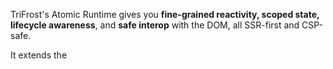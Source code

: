 TriFrost's Atomic Runtime gives you **fine-grained reactivity, scoped state, lifecycle awareness**, and **safe interop** with the DOM, all SSR-first and CSP-safe.

It extends the [<Script>](/docs/jsx-script-behavior) hydration model with a tiny (~8KB) runtime and per-node VMs.

The result? Island-level interactivity that composes, without client bundles.

> 💡 Read the blog: [How Atomic is TriFrost Atomic](/news/blog/how_atomic_is_trifrost_atomic)

---

### What Atomic adds
When you pass `atomic: true` to `createScript()`, every `<Script>` and their parent node gains:
- An isolated VM instance ID (`el.$uid`)
- Scoped pub/sub (`el.$publish`, `el.$subscribe`, ...)
- Reactive `data` proxy (`data.$watch`, `data.$set`, `data.$bind`)
- Lifecycle hooks (`el.$unmount`, `el.$mount`)
- Global store access (`$.storeSet`, `$.storeGet`, with reactive broadcasts)
- Access to the Atomic utils (`$.fire`, `$.on`, `$.fetch`, ...)

It's like a mini reactive runtime baked directly into your DOM tree.

---

### Runtime Footprint
When enabled:
- Adds **~8KB** static runtime (served once, cached forever)
- Injects **~300-500B** glue logic on a page with scripts

It’s faster, smaller, and safer than client frameworks.

---

### ✨ el Additions
With atomic enabled, each hydrated node (`el`) becomes a full VM host:
```tsx
<Script>{({el}) => {
  console.log(el.$uid);        // unique vm id
  el.$unmount = () => {};      // cleanup logic
  el.$publish('some:event');   // broadcast
  el.$subscribe('some:event', (val) => ...); // listen
}}</Script>
```

Each `el` now has:
- `el.$uid`: Deterministic ID
- `el.$unmount`: Called automatically when removed from DOM
- `el.$mount`: Called automatically once VM node has been instantiated
- `el.$subscribe(topic, fn)`: Method allowing you to subscribe to a topic on the pubsub relay
- `el.$unsubscribe(topic)`: Method allowing you to unsubscribe from a specific topic on the pubsub relay
- `el.$publish(topic, data)`: Method allowing you to publish data to a specific topic on the pubsub relay
- Automatic integration with mutation observers and relay system

##### Scoped Pub/Sub Relay
Every atomic script runs inside an isolated VM that can **communicate across nodes** using scoped [pub/sub](https://en.wikipedia.org/wiki/Publish%E2%80%93subscribe_pattern).
```tsx
<Script>{({el}) => {
  el.$subscribe('filters:open', (val) => console.log('opened?', val));
  el.$publish('filters:open', true);
}}</Script>
```

These relay messages are:
- Fully isolated per page render
- Strongly typed via your `createScript<..., RelayEvents>()` config
- Automatically cleaned up on unmount

**Relay Typing**:
You define available messages in `createScript`:
```typescript
type RelayEvents = {
  'filters:open': boolean;
  'user:auth': {id: string};
};

const {Script, script} = createScript<Env, RelayEvents>({atomic: true});
export {Script, script};
```

Handlers will be properly typed:
```typescript
el.$subscribe('filters:open', (val) => {
  val.toFixed(); // ❌ Error (val is boolean)
});
```

**Cross-Component Pub/Sub Example:**
```tsx
{/* Component A */}
<Script>
  {({el}) => {
    el.$subscribe('modal:open', () => {
      el.classList.add('show');
    });
  }}
</Script>

{/* Component B */}
<Script>
  {({el}) => {
    const btn = el.querySelector('button');
    btn?.addEventListener('click', () => {
      el.$publish('modal:open');
    });
  }}
</Script>
```
Here, `Component B` opens `Component A`, without needing props, context, or DOM queries. Both scripts remain colocated and isolated.

> 💡 Relay is broadcast-style — anyone can publish, and any other `<Script>` VM can listen.

**Want to target just a parent?**
Use `$.fire(el, type)` to dispatch a DOM event to just the parent.
```tsx
{/* Inside a child component */}
<Script>
  {({el, $}) => {
    $.fire(el, 'custom:action', {data: {foo: 123}});
  }}
</Script>

{/* Inside a wrapping component */}
<Script>
  {({el}) => {
    el.addEventListener('custom:action', (e) => {
      console.log('Child wants to do something:', e.detail);
    });
  }}
</Script>
```
Unlike relay, `$.fire(...)` walks the DOM tree either up (default) or down. Perfect for scoped signals without global subscriptions.

Combined with the global store (below), this gives you safe reactive messaging across the page.

##### Typed Global Store
TriFrost Atomic includes a global reactive store:
- Write with `$.storeSet('key', value)`
- Read with `$.storeGet('key')`
- Listen with `el.$subscribe('$store:key', handler)`

Define store shape during setup:
```typescript
type StoreData = {
  locale: string;
  theme: 'light' | 'dark';
};

const {Script, script} = createScript<Env, RelayEvents, StoreData>();
```

Store changes **automatically emit relay events**:
```tsx
$.storeSet('locale', 'en');
// Will auto trigger: el.$subscribe('$store:locale', ...)
```

Store values are deeply typed:
```tsx
const theme = $.storeGet('theme'); // Type: 'light' | 'dark'
```

This provides lightweight global coordination with zero globals.

**Store and Relay Together:**
```tsx
{/* Somewhere in Component A */}
<Script>
  {({el}) => {
    el.$subscribe('$store:theme', (val) => {
      console.log('Theme changed:', val);
      el.setAttribute('data-theme', val);
    });
  }}
</Script>

{/* Somewhere else in Component B */}
<Script>
  {({$}) => {
    $.storeSet('theme', 'dark'); // triggers A's listener
  }}
</Script>
```

This demonstrates:
- How store changes act like global pub/sub
- That VMs can subscribe to store changes as if they were events
- No manual wiring, just declare `createScript<..., ..., Store>()` and you're good

---

### ⌚ Reactive data Proxy
When atomic is enabled, the `data` object that you pass to your `<Script>` instances is elevated and automatically upgraded into a reactive proxy:

```tsx
<Script data={{count: 1}}>{({data}) => {
  data.$watch('count', (val) => console.log('Count:', val));

  data.$set('count', 5); // reactive
}}</Script>
```

You can:
- `$set(path, val)` or deep-merge objects with `$set(val)`
- `$watch(path, fn)` to subscribe to changes
- `$bind(path, selector)` to two-way bind to inputs, or `$bind(path, selector, watcher)` to combine a bind and watch in a single line

All deeply typed, scoped to the node, and automatically cleaned up.

Example form binding:
```tsx
<form>
  <fieldset>
    <legend>Type</legend>
    <label><input type="radio" name="type" value="all" /> All</label>
    <label><input type="radio" name="type" value="blog" /> Blog</label>
    <label><input type="radio" name="type" value="release" /> Release</label>
  </fieldset>
  {/* We pass initial filter state to clientside */}
  <Script data={{filters: {type: 'all'}}}>
    {({data, $}) => {
      /* Bind our form inputs to the data proxy */
      data.$bind('filters.type', 'input[name="type"]');

      /* Watch for changes and send them to the backend */
      data.$watch('filters', async () => {
        /* $.fetch instantiates a document fragment for us */
        const res = await $.fetch<DocumentFragment>('/filter-news', {
          method: 'POST',
          body: data.filters
        });

        /* If all's good, replace our current news list with the content from the server */
        if (res.ok && res.content) {
          document.getElementById('news-list')?.replaceWith(res.content);
        }
      });
    }}
  </Script>
</form>
<div id="news-list">
  {/* Initial render — will get replaced when filters change */}
</div>
```

---

### 🌐 Global Store
Atomic gives access to a shared global store.
```tsx
<Script data={{locale:'nl'}}>{({$}) => {
  $.storeSet('locale', data.locale);
  console.log($.storeGet('locale'));
}}</Script>
```

But more importantly:
- `storeSet(...)` **broadcasts automatically** via `"$store:key"` relay
- You can listen to changes via `el.$subscribe('$store:open', handler)`
- It’s fully typed via your `createScript<..., ..., Store>()` setup

This makes it perfect for global state coordination.

---

### 🔧 Atomic $ Utilities
Atomic gives you access to the Atomic `$` utilities. A suite of safe, zero-dependency, DOM-native helpers.
```tsx
<Script>{({el, $}) => {
  $.on(el, 'click', () => console.log('clicked'));
  $.storeSet('theme', 'dark');
}}</Script>
```

##### Event utilities
- `$.fire(el, type, {data?, mode?})`: Fires a `CustomEvent` from the provided element. Defaults to bubbling upward.
- `$.on(el, type, handler)`: Adds an event listener and returns a disposer.
- `$.once(el, type, handler)`: Adds a one-time event listener that **auto-cleans on first call**.

##### DOM utilities
- `$.clear(el)`: Clears a dom node
- `$.query(el, selector)`: Scoped querySelector.
- `$.queryAll(el, selector)`: Scoped querySelectorAll with **array** result.

##### Global Store access
- `$.storeGet(key)`: Get a value from the global store.
- `$.storeSet(key, value)`: Set a value in the global store.

##### Miscellaneous
- `$.uid()`: Generates a random id.
- `$.sleep(ms)`: Resolves after the specified delay.
- `$.eq(a, b)`: Structural equality check.
- `$.debounce(fn, delay)`: Debounced function wrapper.
- `$.fetch(...)`: Smart wrapper around fetch with automatic body serialization and content parsing.

##### Notes on $.fetch
- Automatically parses JSON, HTML, text, blobs, etc. based on the response `Content-Type`.
- Supports **timeout**: auto-aborts request after X milliseconds (internally uses AbortController)
- Supports **credentials**: Sent as `include` by default to support cookies/session auth.
- Returns
```typescript
{
  content: T | null;
  status: number;
  ok: boolean; /* True for http 2xx */
  headers: Headers;
  raw: Response | null;
}
```
- Graceful fallback: On unexpected content types or parse failures, `content` falls back to `null`.
- Safe defaults: Automatically serializes JSON payloads and sets headers unless `FormData` is used
- Auto-converts HTML response to a DocumentFragment for insertion ease
- Auto-converts Binary response to a Blob

---

### Examples
##### Event Handling + Store Access
```tsx
<Script data={{user: {name: 'Anna'}}}>
  {(el, data, $) => {
    const btn = $.query(el, 'button')!;
    const msg = $.query(el, 'p')!;

    $.on(btn, 'click', () => {
      const token = $.storeGet('auth.token');
      msg.textContent = token ? 'Authenticated ✅' : 'No Token ❌';

      $.fire(el, 'user:click', {data: {name: data.user.name}});
    });

    $.once(el, 'user:click', e => {
      console.log('Clicked once:', e.detail);
    });
  }}
</Script>
```

##### Debounced watch + Sleep
```tsx
<Script data={{search: ''}}>
  {(el, data, $) => {
    const resultBox = $.query(el, '.results')!;

    data.$bind('search', 'input[name="search"]');

    data.$watch('search', $.debounce(async (term) => {
      if (!term || term.length < 3) {
        resultBox.textContent = 'Enter at least 3 characters...';
        return;
      }

      resultBox.textContent = 'Searching...';
      await $.sleep(500); // simulate async

      // Fake result
      resultBox.textContent = term.toUpperCase();
    }, 300));
  }}
</Script>
```

##### Fetch and Inject
```tsx
<div>
  <button>Load Content</button>
  <section></section>
  <Script>{(el, data, $) => {
    const btn = $.query(el, 'button')!;
    const section = $.query(el, 'section')!;

    $.on(btn, 'click', async () => {
      const {status, content} = await $.fetch<DocumentFragment>('/snippet.html');
      if (status === 200 && content) {
        section.replaceChildren(content);
      }
    });
  }}</Script>
</div>
```

##### POST JSON Payload
```tsx
<Script>{async (el, data, $) => {
  const {status, content} = await $.fetch<{userId: string}>('/api/create-user', {
    method: 'POST',
    body: {name: 'Alice', age: 30}
  });

  if (status === 201) {
    console.log('Created user:', content);
  }
}}</Script>
```

##### Blob Fetch (eg: download)
```tsx
<Script>
  {async (el, data, $) => {
    const {status, content} = await $.fetch<Blob>('/download/file.zip');
    if (status === 200 && content) {
      const url = URL.createObjectURL(content);
      window.open(url, '_blank');
    }
  }}
</Script>
```

##### Timeout Fetch
```tsx
const res = await $.fetch('/api/heavy', { timeout: 3000 });
if (!res.ok) console.error('Request timed out or failed');
```

---

### Best Practices
- Use `atomic: true` only when you need reactivity or global coordination
- Always define `createScript(...)` once and reuse
- Bind inputs with `$bind`, not manual `addEventListener`
- Watch deeply nested keys via `data.$watch('a.b.c')` or the entire leaf via `data.$watch('a')`
- Clean up logic with `el.$unmount`

---

### TLDR
- `atomic: true` gives you per-node VMs with reactive state, lifecycle, and messaging
- Runs at sub-framework cost, with DOM-native behavior
- Ideal for interactive fragments, modals, filters, toggles

---

### Next Steps
Ready to learn more?
- Need a refresher on [JSX Basics](/docs/jsx-basics)?
- Take a technical dive into [JSX Fragments](/docs/jsx-fragments)?
- Script your first interactive component with [createScript](/docs/jsx-script-behavior)
- Or explore [styling with createCss](/docs/jsx-style-system)
